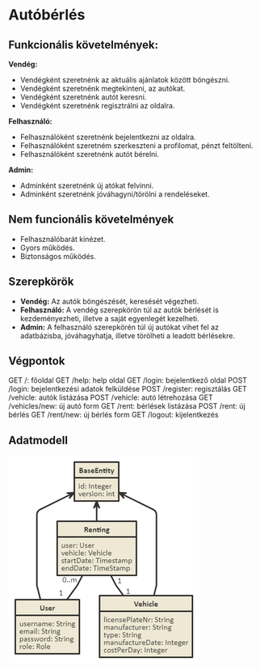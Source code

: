 # Autóbérlés

## Funkcionális követelmények:

**Vendég:**
* Vendégként szeretnénk az aktuális ajánlatok között böngészni.
* Vendégként szeretnénk megtekinteni, az autókat.
* Vendégként szeretnénk autót keresni.
* Vendégként szeretnénk regisztrálni az oldalra.

**Felhasználó:**
* Felhasználóként szeretnénk bejelentkezni az oldalra.
* Felhasználóként szeretném szerkeszteni a profilomat, pénzt feltölteni.
* Felhasználóként szeretnénk autót bérelni.

**Admin:**
* Adminként szeretnénk új atókat felvinni.
* Adminként szeretnénk jóváhagyni/törölni a rendeléseket.

## Nem funcionális követelmények
* Felhasználóbarát kinézet.
* Gyors működés.
* Biztonságos működés.

## Szerepkörök
* **Vendég:** Az autók böngészését, keresését végezheti.
* **Felhasználó:** A vendég szerepkörön túl az autók bérlését is kezdeményezheti, illetve a saját egyenlegét kezelheti.
* **Admin:** A felhasználó szerepkörén túl új autókat vihet fel az adatbázisba, jóváhagyhatja, illetve törölheti a leadott bérlésekre.

## Végpontok

GET /: főoldal
GET /help: help oldal
GET /login: bejelentkező oldal
POST /login: bejelentkezési adatok felküldése
POST /register: regisztálás
GET /vehicle: autók listázása
POST /vehicle: autó létrehozása
GET /vehicles/new: új autó form
GET /rent: bérlések listázása
POST /rent: új bérlés
GET /rent/new: új bérlés form
GET /logout: kijelentkezés

## Adatmodell

![adatmodell](https://raw.githubusercontent.com/namisi/alkfejl_bead_2017/master/datamodell.png "adatmodell")
